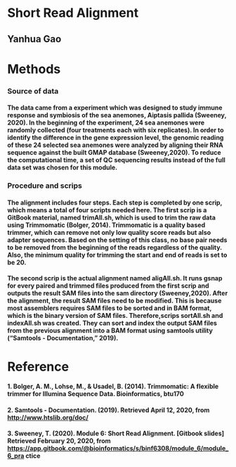 # Short Read Alignment

## Yanhua Gao

#  Methods

### Source of data

#### The data came from a experiment which was designed to study immune response and symbiosis of the sea anemones, Aiptasis pallida (Sweeney, 2020). In the beginning of the experiment, 24 sea anemones were randomly collected (four treatments each with six replicates). In order to identify the difference in the gene expression level, the genomic reading of these 24 selected sea anemones were analyzed by aligning their RNA sequence against the built GMAP database (Sweeney,2020). To reduce the computational time, a set of QC sequencing results instead of the full data set was chosen for this module.

### Procedure  and scrips  

#### The alignment includes four steps. Each step is completed by one scrip, which means a total of four scripts needed here. The first scrip is a GitBook material, named **trimAll.sh**, which is used to trim the raw data using Trimmomatic (Bolger, 2014). Trimmomatic is a quality based trimmer, which can remove not only low quality score reads but also adapter sequences. Based on the setting of this class, no base pair needs to be removed from the beginning of the reads regardless of the quality. Also, the minimum quality for trimming the start and end of reads is set to be 20. 

#### The second scrip is the actual alignment named **aligAll.sh**.  It runs gsnap for every paired and trimmed files produced from the first scrip and outputs the result SAM files into the sam directory (Sweeney,2020). After the alignment, the result SAM files need to be modified. This is because most assemblers requires SAM files to be sorted and in BAM format, which is the binary version of SAM files. Therefore,scrips **sortAll.sh** and **indexAll.sh** was created. They can sort and index the output SAM files from the previous alignment into a BAM format using samtools utility (“Samtools - Documentation,” 2019). 

#  Reference 

#### 1. Bolger, A. M., Lohse, M., & Usadel, B. (2014). Trimmomatic: A flexible trimmer for Illumina Sequence Data. Bioinformatics, btu170 

#### 2. Samtools - Documentation. (2019). Retrieved April 12, 2020, from http://www.htslib.org/doc/

#### 3. Sweeney, T. (2020). Module 6: Short Read Alignment. [Gitbook slides] Retrieved February 20, 2020, from https://app.gitbook.com/@bioinformatics/s/binf6308/module_6/module_6_pra    ctice

